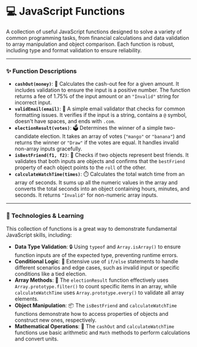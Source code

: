 # 💻 JavaScript Functions

A collection of useful JavaScript functions designed to solve a variety of common programming tasks, from financial calculations and data validation to array manipulation and object comparison. Each function is robust, including type and format validation to ensure reliability.

---

### ✨ Function Descriptions

-   **`cashOut(money)`**: 💸 Calculates the cash-out fee for a given amount. It includes validation to ensure the input is a positive number. The function returns a fee of 1.75% of the input amount or an `"Invalid"` string for incorrect input.
-   **`validEmail(email)`**: 📧 A simple email validator that checks for common formatting issues. It verifies if the input is a string, contains a `@` symbol, doesn't have spaces, and ends with `.com`.
-   **`electionResult(votes)`**: 🗳️ Determines the winner of a simple two-candidate election. It takes an array of votes (`"mango"` or `"banana"`) and returns the winner or `"Draw"` if the votes are equal. It handles invalid non-array inputs gracefully.
-   **`isBestFriend(f1, f2)`**: 🤝 Checks if two objects represent best friends. It validates that both inputs are objects and confirms that the `bestFriend` property of each object points to the `roll` of the other.
-   **`calculateWatchTime(times)`**: ⏱️ Calculates the total watch time from an array of seconds. It sums up all the numeric values in the array and converts the total seconds into an object containing hours, minutes, and seconds. It returns `"Invalid"` for non-numeric array inputs.

---

### 🚀 Technologies & Learning

This collection of functions is a great way to demonstrate fundamental JavaScript skills, including:

-   **Data Type Validation**: 🔒 Using `typeof` and `Array.isArray()` to ensure function inputs are of the expected type, preventing runtime errors.
-   **Conditional Logic**: 🚦 Extensive use of `if/else` statements to handle different scenarios and edge cases, such as invalid input or specific conditions like a tied election.
-   **Array Methods**: 🧩 The `electionResult` function effectively uses `Array.prototype.filter()` to count specific items in an array, while `calculateWatchTime` uses `Array.prototype.every()` to validate all array elements.
-   **Object Manipulation**: 📦 The `isBestFriend` and `calculateWatchTime` functions demonstrate how to access properties of objects and construct new ones, respectively.
-   **Mathematical Operations**: 🧮 The `cashOut` and `calculateWatchTime` functions use basic arithmetic and `Math` methods to perform calculations and convert units.
